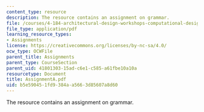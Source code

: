 ```yaml
---
content_type: resource
description: The resource contains an assignment on grammar.
file: /courses/4-184-architectural-design-workshops-computational-design-for-housing-spring-2002/b5e590451fd9384aa5663d85607a8d60_AssignmentA.pdf
file_type: application/pdf
learning_resource_types:
- Assignments
license: https://creativecommons.org/licenses/by-nc-sa/4.0/
ocw_type: OCWFile
parent_title: Assignments
parent_type: CourseSection
parent_uid: 41801303-15ad-c6e1-c585-a61fbe10a10a
resourcetype: Document
title: AssignmentA.pdf
uid: b5e59045-1fd9-384a-a566-3d85607a8d60
---
```

The resource contains an assignment on grammar.
